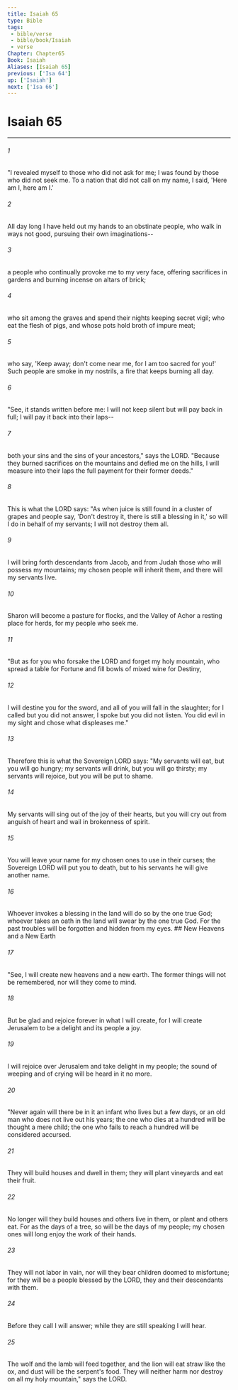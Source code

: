 ```yaml
---
title: Isaiah 65
type: Bible
tags:
 - bible/verse
 - bible/book/Isaiah
 - verse
Chapter: Chapter65
Book: Isaiah
Aliases: [Isaiah 65]
previous: ['Isa 64']
up: ['Isaiah']
next: ['Isa 66']
---
```

# Isaiah 65

***


###### 1 
"I revealed myself to those who did not ask for me; I was found by those who did not seek me. To a nation that did not call on my name, I said, 'Here am I, here am I.' 

###### 2 
All day long I have held out my hands to an obstinate people, who walk in ways not good, pursuing their own imaginations-- 

###### 3 
a people who continually provoke me to my very face, offering sacrifices in gardens and burning incense on altars of brick; 

###### 4 
who sit among the graves and spend their nights keeping secret vigil; who eat the flesh of pigs, and whose pots hold broth of impure meat; 

###### 5 
who say, 'Keep away; don't come near me, for I am too sacred for you!' Such people are smoke in my nostrils, a fire that keeps burning all day. 

###### 6 
"See, it stands written before me: I will not keep silent but will pay back in full; I will pay it back into their laps-- 

###### 7 
both your sins and the sins of your ancestors," says the LORD. "Because they burned sacrifices on the mountains and defied me on the hills, I will measure into their laps the full payment for their former deeds." 

###### 8 
This is what the LORD says: "As when juice is still found in a cluster of grapes and people say, 'Don't destroy it, there is still a blessing in it,' so will I do in behalf of my servants; I will not destroy them all. 

###### 9 
I will bring forth descendants from Jacob, and from Judah those who will possess my mountains; my chosen people will inherit them, and there will my servants live. 

###### 10 
Sharon will become a pasture for flocks, and the Valley of Achor a resting place for herds, for my people who seek me. 

###### 11 
"But as for you who forsake the LORD and forget my holy mountain, who spread a table for Fortune and fill bowls of mixed wine for Destiny, 

###### 12 
I will destine you for the sword, and all of you will fall in the slaughter; for I called but you did not answer, I spoke but you did not listen. You did evil in my sight and chose what displeases me." 

###### 13 
Therefore this is what the Sovereign LORD says: "My servants will eat, but you will go hungry; my servants will drink, but you will go thirsty; my servants will rejoice, but you will be put to shame. 

###### 14 
My servants will sing out of the joy of their hearts, but you will cry out from anguish of heart and wail in brokenness of spirit. 

###### 15 
You will leave your name for my chosen ones to use in their curses; the Sovereign LORD will put you to death, but to his servants he will give another name. 

###### 16 
Whoever invokes a blessing in the land will do so by the one true God; whoever takes an oath in the land will swear by the one true God. For the past troubles will be forgotten and hidden from my eyes. ## New Heavens and a New Earth 

###### 17 
"See, I will create new heavens and a new earth. The former things will not be remembered, nor will they come to mind. 

###### 18 
But be glad and rejoice forever in what I will create, for I will create Jerusalem to be a delight and its people a joy. 

###### 19 
I will rejoice over Jerusalem and take delight in my people; the sound of weeping and of crying will be heard in it no more. 

###### 20 
"Never again will there be in it an infant who lives but a few days, or an old man who does not live out his years; the one who dies at a hundred will be thought a mere child; the one who fails to reach a hundred will be considered accursed. 

###### 21 
They will build houses and dwell in them; they will plant vineyards and eat their fruit. 

###### 22 
No longer will they build houses and others live in them, or plant and others eat. For as the days of a tree, so will be the days of my people; my chosen ones will long enjoy the work of their hands. 

###### 23 
They will not labor in vain, nor will they bear children doomed to misfortune; for they will be a people blessed by the LORD, they and their descendants with them. 

###### 24 
Before they call I will answer; while they are still speaking I will hear. 

###### 25 
The wolf and the lamb will feed together, and the lion will eat straw like the ox, and dust will be the serpent's food. They will neither harm nor destroy on all my holy mountain," says the LORD. 
